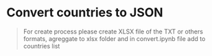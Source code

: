# Convert countries to JSON

> For create process please create XLSX file of the TXT or others formats, agreggate to xlsx folder and in convert.ipynb file add to countries list